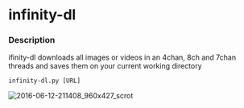 # infinity-dl
### Description
ifinity-dl downloads all images or videos in an 4chan, 8ch and 7chan threads and saves them on your current working directory
```
infinity-dl.py [URL]
```
![2016-06-12-211408_960x427_scrot](https://cloud.githubusercontent.com/assets/7110233/15993202/eb3114a2-30e6-11e6-9fd7-a29c7762813a.png)
